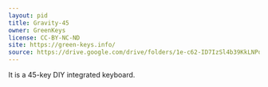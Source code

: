 ```yaml
---
layout: pid
title: Gravity-45
owner: GreenKeys
license: CC-BY-NC-ND
site: https://green-keys.info/
source: https://drive.google.com/drive/folders/1e-c62-ID7IzSl4b39KkLNPqCPHoULJKY
---
```

It is a 45-key DIY integrated keyboard.